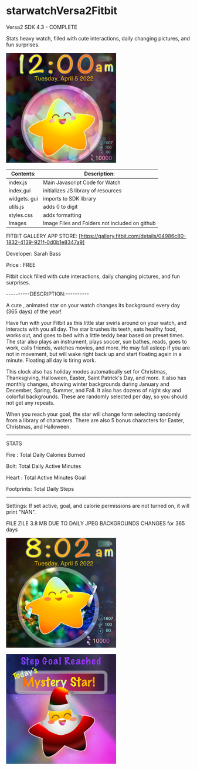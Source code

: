 # starwatchVersa2Fitbit
Versa2 SDK 4.3 - COMPLETE

Stats heavy watch, filled with cute interactions, daily changing pictures, and fun surprises.

![Alt text](https://github.com/SarahBass/starwatchVersa2Fitbit/blob/main/Watch%20pet%204.png)

Contents: | Description:
--------- | ------------
index.js  | Main Javascript Code for Watch 
index.gui | initializes JS library of resources
widgets. gui | imports to SDK library
utils.js | adds 0 to digit
styles.css | adds formatting
Images    | Image Files and Folders not included on github



 FITBIT GALLERY APP STORE: [https://gallery.fitbit.com/details/04986c80-1832-4139-921f-0d0b1e8347a9]
 
 Developer: Sarah Bass
 
 Price : FREE
 
Fitbit clock filled with cute interactions, daily changing pictures, and fun surprises.

----------DESCRIPTION:----------

A cute , animated star on your watch changes its background every day (365 days) of the year!

Have fun with your Fitbit as this little star swirls around on your watch, and interacts with you all day. The star brushes its teeth, eats healthy food, works out, and goes to bed with a little teddy bear based on preset times. The star also plays an instrument, plays soccer, sun bathes, reads, goes to work, calls friends, watches movies, and more. He may fall asleep if you are not in movement, but will wake right back up and start floating again in a minute. Floating all day is tiring work.

This clock also has holiday modes automatically set for Christmas, Thanksgiving, Halloween, Easter, Saint Patrick's Day, and more. It also has monthly changes, showing winter backgrounds during January and December, Spring, Summer, and Fall. It also has dozens of night sky and colorful backgrounds. These are randomly selected per day, so you should not get any repeats.

When you reach your goal, the star will change form selecting randomly from a library of characters. There are also 5 bonus characters for Easter, Christmas, and Halloween.

_______________________________________
STATS

Fire : Total Daily Calories Burned

Bolt: Total Daily Active Minutes

Heart : Total Active Minutes Goal

Footprints: Total Daily Steps

___________________________

Settings: If set active, goal, and calorie permissions are not turned on, it will print "NAN".

FILE ZILE 3.8 MB DUE TO DAILY JPEG BACKGROUNDS CHANGES for 365 days

![Alt text](https://github.com/SarahBass/starwatchVersa2Fitbit/blob/main/Watch_pet%203.png)

![Alt text](https://github.com/SarahBass/starwatchVersa2Fitbit/blob/main/Watch_pet.png)




